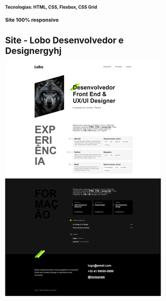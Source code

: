 <h4>Tecnologias: HTML, CSS, Flexbox, CSS Grid</h4>
<h3>Site 100% responsivo</h3>

# Site - Lobo Desenvolvedor e Designergyhj
<img src="https://github.com/dieegobs/Lobo---Desenvolvedor-e-Designer/blob/main/img/lobo.png?raw=true"/>
